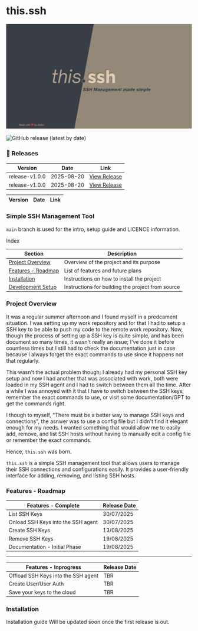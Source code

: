 # this.ssh

![this.ssh Banner](https://github.com/dh00mk3tu/this.ssh/blob/main/Images/this-banner.png)

![GitHub release (latest by date)](https://img.shields.io/github/v/release/dh00mk3tu/this.ssh)

### 🚀 Releases

<!--RELEASES-LIST-->
| Version | Date | Link |
| ------- | ---- | ---- |
| release-v1.0.0 | 2025-08-20 | [View Release](https://github.com/dh00mk3tu/this.ssh/releases/tag/release-v1.0.0) |
| release-v1.0.0 | 2025-08-20 | [View Release](https://github.com/dh00mk3tu/this.ssh/releases/tag/release-v1.0.0) |

| Version | Date | Link |
| ------- | ---- | ---- |

<!--RELEASES-LIST-END-->

### Simple SSH Management Tool

`main` branch is used for the intro, setup guide and LICENCE information.

Index

| Section                                                                           | Description                                       |
| --------------------------------------------------------------------------------- | ------------------------------------------------- |
| [Project Overview](#project-overview)                                             | Overview of the project and its purpose           |
| [Features - Roadmap](#features---roadmap)                                         | List of features and future plans                 |
| [Installation](#installation)                                                     | Instructions on how to install the project        |
| [Development Setup](https://github.com/dh00mk3tu/this.ssh/wiki/Development-Setup) | Instructions for building the project from source |

### Project Overview

It was a regular summer afternoon and I found myself in a predcament situation.
I was setting up my work repository and for that I had to setup a SSH key to be able to push my code to the remote work repository.
Now, though the process of setting up a SSH key is quite simple, and has been document so many times, it wasn't really an issue; I've done it before countless times but I still had to check the documentation just in case because I always forget the exact commands to use since it happens not that regularly.

This wasn't the actual problem though; I already had my personal SSH key setup and now I had another that was associated with work, both were loaded in my SSH agent and I had to switch between them all the time. After a while I was annoyed with it that I have to switch between the SSH keys, remember the exact commands to use, or visit some documentation/GPT to get the commands right.

I though to myself, "There must be a better way to manage SSH keys and connections", the asnwer was to use a config file but I didn't find it elegant enough for my needs. I wanted something that would allow me to easily add, remove, and list SSH hosts without having to manually edit a config file or remember the exact commands.

Hence, `this.ssh` was born.

`this.ssh` is a simple SSH management tool that allows users to manage their SSH connections and configurations easily. It provides a user-friendly interface for adding, removing, and listing SSH hosts.

### Features - Roadmap

| Features - Complete                | Release Date |
| ---------------------------------- | ------------ |
| List SSH Keys                      | 30/07/2025   |
| Onload SSH Keys into the SSH agent | 30/07/2025   |
| Create SSH Keys                    | 13/08/2025   |
| Remove SSH Keys                    | 19/08/2025   |
| Documentation - Initial Phase      | 19/08/2025   |

---

| Features - Inprogress               | Release Date |
| ----------------------------------- | ------------ |
| Offload SSH Keys into the SSH agent | TBR          |
| Create User/User Auth               | TBR          |
| Save your keys to the cloud         | TBR          |

### Installation

Installation guide Will be updated soon once the first release is out.
